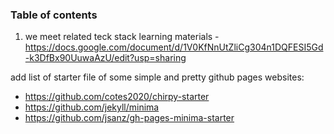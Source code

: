 

### Table of contents

1. we meet related teck stack learning materials - https://docs.google.com/document/d/1V0KfNnUtZliCg304n1DQFESI5Gd-k3DfBx90UuwaAzU/edit?usp=sharing


add list of starter file of some simple and pretty github pages websites:
- https://github.com/cotes2020/chirpy-starter
- https://github.com/jekyll/minima
- https://github.com/jsanz/gh-pages-minima-starter